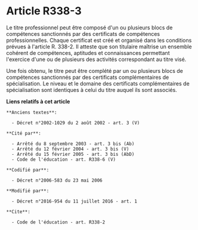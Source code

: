 # Article R338-3

Le titre professionnel peut être composé d'un ou plusieurs blocs de compétences sanctionnés par des certificats de
compétences professionnelles. Chaque certificat est créé et organisé dans les conditions prévues à l'article R. 338-2. Il
atteste que son titulaire maîtrise un ensemble cohérent de compétences, aptitudes et connaissances permettant l'exercice
d'une ou de plusieurs des activités correspondant au titre visé. 

Une fois obtenu, le titre peut être complété par un ou plusieurs blocs de compétences sanctionnés par des certificats
complémentaires de spécialisation. Le niveau et le domaine des certificats complémentaires de spécialisation sont identiques
à celui du titre auquel ils sont associés.

**Liens relatifs à cet article**

	**Anciens textes**:

	  - Décret n°2002-1029 du 2 août 2002 - art. 3 (V)

	**Cité par**:

	  - Arrêté du 8 septembre 2003 - art. 3 bis (Ab)
	  - Arrêté du 12 février 2004 - art. 3 bis (V)
	  - Arrêté du 15 février 2005 - art. 3 bis (AbD)
	  - Code de l'éducation - art. R338-6 (V)

	**Codifié par**:

	  - Décret n°2006-583 du 23 mai 2006

	**Modifié par**:

	  - Décret n°2016-954 du 11 juillet 2016 - art. 1

	**Cite**:

	  - Code de l'éducation - art. R338-2

